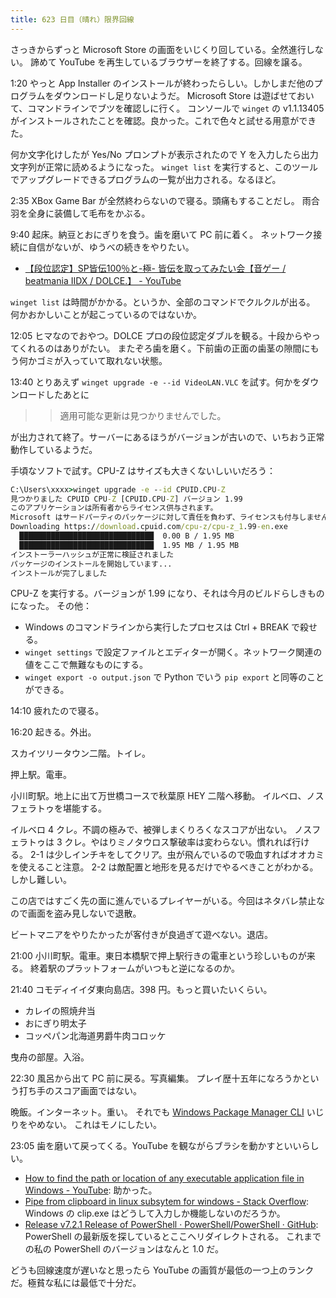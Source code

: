 ```yaml
---
title: 623 日目（晴れ）限界回線
---
```


さっきからずっと Microsoft Store の画面をいじくり回している。全然進行しない。
諦めて YouTube を再生しているブラウザーを終了する。回線を譲る。

1:20 やっと App Installer のインストールが終わったらしい。しかしまだ他のプログラムをダウンロードし足りないようだ。
Microsoft Store は遊ばせておいて、コマンドラインでブツを確認しに行く。
コンソールで `winget` の v1.1.13405 がインストールされたことを確認。良かった。これで色々と試せる用意ができた。

何か文字化けしたが Yes/No プロンプトが表示されたので Y を入力したら出力文字列が正常に読めるようになった。
`winget list` を実行すると、このツールでアップグレードできるプログラムの一覧が出力される。なるほど。

2:35 XBox Game Bar が全然終わらないので寝る。頭痛もすることだし。
雨合羽を全身に装備して毛布をかぶる。

9:40 起床。納豆とおにぎりを食う。歯を磨いて PC 前に着く。
ネットワーク接続に自信がないが、ゆうべの続きをやりたい。

* [【段位認定】SP皆伝100％と-極- 皆伝を取ってみたい会【音ゲー / beatmania IIDX / DOLCE.】 - YouTube](https://www.youtube.com/watch?v=AIJ8SVJYDOc)

`winget list` は時間がかかる。というか、全部のコマンドでクルクルが出る。
何かおかしいことが起こっているのではないか。

12:05 ヒマなのでおやつ。DOLCE プロの段位認定ダブルを観る。十段からやってくれるのはありがたい。
またぞろ歯を磨く。下前歯の正面の歯茎の隙間にもう何かゴミが入っていて取れない状態。

13:40 とりあえず `winget upgrade -e --id VideoLAN.VLC` を試す。何かをダウンロードしたあとに

>> 適用可能な更新は見つかりませんでした。

が出力されて終了。サーバーにあるほうがバージョンが古いので、いちおう正常動作しているようだ。

手頃なソフトで試す。CPU-Z はサイズも大きくないしいいだろう：

```cmd
C:\Users\xxxx>winget upgrade -e --id CPUID.CPU-Z
見つかりました CPUID CPU-Z [CPUID.CPU-Z] バージョン 1.99
このアプリケーションは所有者からライセンス供与されます。
Microsoft はサードパーティのパッケージに対して責任を負わず、ライセンスも付与しません。
Downloading https://download.cpuid.com/cpu-z/cpu-z_1.99-en.exe
  ██████████████████████████████  0.00 B / 1.95 MB
  ██████████████████████████████  1.95 MB / 1.95 MB
インストーラーハッシュが正常に検証されました
パッケージのインストールを開始しています...
インストールが完了しました
```

CPU-Z を実行する。バージョンが 1.99 になり、それは今月のビルドらしきものになった。
その他：

* Windows のコマンドラインから実行したプロセスは Ctrl + BREAK で殺せる。
* `winget settings` で設定ファイルとエディターが開く。ネットワーク関連の値をここで無難なものにする。
* `winget export -o output.json` で Python でいう `pip export` と同等のことができる。

14:10 疲れたので寝る。

16:20 起きる。外出。

スカイツリータウン二階。トイレ。

押上駅。電車。

小川町駅。地上に出て万世橋コースで秋葉原 HEY 二階へ移動。
イルベロ、ノスフェラトゥを堪能する。

イルベロ 4 クレ。不調の極みで、被弾しまくりろくなスコアが出ない。
ノスフェラトゥは 3 クレ。やはりミノタウロス撃破率は変わらない。慣れれば行ける。
2-1 は少しインチキをしてクリア。虫が飛んでいるので吸血すればオオカミを使えること注意。
2-2 は敵配置と地形を見るだけでやるべきことがわかる。しかし難しい。

この店ではすごく先の面に進んでいるプレイヤーがいる。今回はネタバレ禁止なので画面を盗み見しないで退散。

ビートマニアをやりたかったが客付きが良過ぎて遊べない。退店。

21:00 小川町駅。電車。東日本橋駅で押上駅行きの電車という珍しいものが来る。
終着駅のプラットフォームがいつもと逆になるのか。

21:40 コモディイイダ東向島店。398 円。もっと買いたいくらい。

* カレイの照焼弁当
* おにぎり明太子
* コッペパン北海道男爵牛肉コロッケ

曳舟の部屋。入浴。

22:30 風呂から出て PC 前に戻る。写真編集。
プレイ歴十五年になろうかという打ち手のスコア画面ではない。

晩飯。インターネット。重い。
それでも [Windows Package Manager CLI](https://github.com/microsoft/winget-cli) いじりをやめない。
これはモノにしたい。

23:05 歯を磨いて戻ってくる。YouTube を観ながらブラシを動かすといいらしい。

* [How to find the path or location of any executable application file in Windows - YouTube](https://www.youtube.com/watch?v=J8nTMjGKnjY):
  助かった。
* [Pipe from clipboard in linux subsytem for windows - Stack Overflow](https://stackoverflow.com/questions/55974462/pipe-from-clipboard-in-linux-subsytem-for-windows):
  Windows の clip.exe はどうして入力しか機能しないのだろうか。
* [Release v7.2.1 Release of PowerShell · PowerShell/PowerShell · GitHub](https://github.com/PowerShell/PowerShell/releases/tag/v7.2.1):
  PowerShell の最新版を探しているとここへリダイレクトされる。
  これまでの私の PowerShell のバージョンはなんと 1.0 だ。

どうも回線速度が遅いなと思ったら YouTube の画質が最低の一つ上のランクだ。極貧な私には最低で十分だ。
